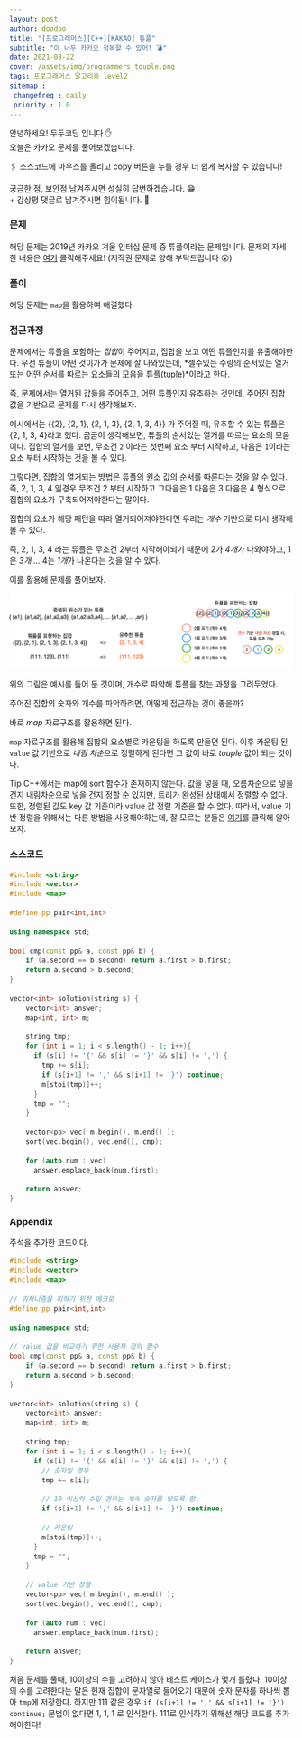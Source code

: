 ```yaml
---
layout: post
author: doodoo
title: "[프로그래머스][C++][KAKAO] 튜플"
subtitle: "야 너두 카카오 정복할 수 있어! 💣"
date: 2021-08-22
cover: /assets/img/programmers_touple.png
tags: 프로그래머스 알고리즘 level2
sitemap :
 changefreq : daily
 priority : 1.0
---
```

안녕하세요! <span class="doodoo">두두코딩</span> 입니다 ✋ <br>
오늘은 카카오 문제를 풀어보겠습니다.

🖇 소스코드에 마우스를 올리고 <span class="tip">copy</span> 버튼을 누를 경우 더 쉽게 복사할 수 있습니다!

궁금한 점, 보안점 남겨주시면 성실히 답변하겠습니다. 😁 <br>
\+ 감상평 댓글로 남겨주시면 힘이됩니다. 🙇

### 문제
해당 문제는 2019년 카카오 겨울 인터십 문제 중 튜플이라는 문제입니다. 문제의 자세한 내용은 [여기](https://programmers.co.kr/learn/courses/30/lessons/64065) 클릭해주세요! (저작권 문제로 양해 부탁드립니다 😵)

### 풀이
해당 문제는 `map`을 활용하여 해결했다.

### 접근과정
문제에서는 튜플을 포함하는 *집합*이 주어지고, 집합을 보고 어떤 튜플인지를 유출해야한다. 우선 튜플이 어떤 것이가가 문제에 잘 나와있는데, *셀수있는 수량의 순서있는 열거 또는 어떤 순서를 따르는 요소들의 모음을 튜플(tuple)*이라고 한다.

즉, 문제에서는 열거된 값들을 주어주고, 어떤 튜플인지 유추하는 것인데, 주어진 집합 값을 기반으로 문제를 다시 생각해보자.

예시에서는 \{\{2\}, \{2, 1\}, \{2, 1, 3\}, \{2, 1, 3, 4}\} 가 주어질 때, 유추할 수 있는 튜플은 {2, 1, 3, 4}라고 했다. 곰곰이 생각해보면, 튜플의 순서있는 열거를 따르는 요소의 모음이다. 집합의 열거를 보면, 무조건 `2` 이라는 첫번째 요소 부터 시작하고, 다음은 `1`이라는 요소 부터 시작하는 것을 볼 수 있다.

그렇다면, 집합의 열거되는 방법은 튜플의 원소 값의 순서를 따른다는 것을 알 수 있다. 즉, 2, 1, 3, 4 일경우 무조건 2 부터 시작하고 그다음은 1 다음은 3 다음은 4 형식으로 집합의 요소가 구축되어져야한다는 말이다.

집합의 요소가 해당 패턴을 따라 열거되어져야한다면 우리는 *개수* 기반으로 다시 생각해볼 수 있다.

즉, 2, 1, 3, 4 라는 튜플은 무조건 2부터 시작해야되기 때문에 2가 *4개*가 나와야하고, 1은 *3개* ... 4는 *1개*가 나온다는 것을 알 수 있다.

이를 활용해 문제를 풀어보자.

![touple](/assets/img/programmers_touple.png)

위의 그림은 예시를 들어 둔 것이며, 개수로 파악해 튜플을 찾는 과정을 그려두었다.

주어진 집합의 숫자와 개수를 파악하려면, 어떻게 접근하는 것이 좋을까?

바로 *map* 자료구조를 활용하면 된다.

`map` 자료구조를 활용해 집합의 요소별로 카운팅을 하도록 만들면 된다. 이후 카운팅 된 `value` 값 기반으로 *내림 차순*으로 정렬하게 된다면 그 값이 바로 *touple* 값이 되는 것이다.

<span class="tip">Tip</span> C++에서는 map에 sort 함수가 존재하지 않는다. 값을 넣을 때, 오름차순으로 넣을 건지 내림차순으로 넣을 건지 정할 순 있지만, 트리가 완성된 상태에서 정렬할 수 없다. 또한, 정렬된 값도 key 값 기준이라 value 값 정렬 기준을 할 수 없다. 따라서, value 기반 정렬을 위해서는 다른 방법을 사용해야하는데, 잘 모르는 분들은 [여기](https://0xd00d00.github.io/2021/08/22/map_value_reverse.html)를 클릭해 알아보자.

### 소스코드
```cpp
#include <string>
#include <vector>
#include <map>

#define pp pair<int,int>

using namespace std;

bool cmp(const pp& a, const pp& b) {
	if (a.second == b.second) return a.first > b.first;
	return a.second > b.second;
}

vector<int> solution(string s) {
    vector<int> answer;
    map<int, int> m;

    string tmp;
    for (int i = 1; i < s.length() - 1; i++){
      if (s[i] != '{' && s[i] != '}' && s[i] != ',') {
        tmp += s[i];
        if (s[i+1] != ',' && s[i+1] != '}') continue;
        m[stoi(tmp)]++;
      }
      tmp = "";
    }

    vector<pp> vec( m.begin(), m.end() );
	sort(vec.begin(), vec.end(), cmp);

    for (auto num : vec)
      answer.emplace_back(num.first);

    return answer;
}
```

### Appendix
주석을 추가한 코드이다.

```cpp
#include <string>
#include <vector>
#include <map>

// 귀차니즘을 피하기 위한 메크로
#define pp pair<int,int>

using namespace std;

// value 값을 비교하기 위한 사용자 정의 함수
bool cmp(const pp& a, const pp& b) {
	if (a.second == b.second) return a.first > b.first;
	return a.second > b.second;
}

vector<int> solution(string s) {
    vector<int> answer;
    map<int, int> m;

    string tmp;
    for (int i = 1; i < s.length() - 1; i++){
      if (s[i] != '{' && s[i] != '}' && s[i] != ',') {
        // 숫자일 경우
        tmp += s[i];

		// 10 이상의 수일 경우는 계속 숫자를 넣도록 함.
        if (s[i+1] != ',' && s[i+1] != '}') continue;

		// 카운팅
        m[stoi(tmp)]++;
      }
      tmp = "";
    }

	// value 기반 정렬
    vector<pp> vec( m.begin(), m.end() );
	sort(vec.begin(), vec.end(), cmp);

    for (auto num : vec)
      answer.emplace_back(num.first);

    return answer;
}
```

처음 문제를 풀때, 10이상의 수를 고려하지 않아 테스트 케이스가 몇개 틀렸다. 10이상의 수를 고려한다는 말은 현재 집합이 문자열로 들어오기 때문에 숫자 문자를 하나씩 뽑아 `tmp`에 저장한다. 하지만 111 같은 경우 `if (s[i+1] != ',' && s[i+1] != '}') continue;` 문법이 없다면 1, 1, 1 로 인식한다. 111로 인식하기 위해선 해당 코드를 추가해야한다!

